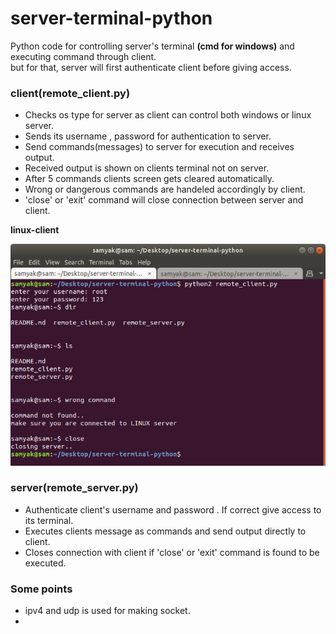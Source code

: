 # server-terminal-python

Python code for controlling server's terminal **(cmd for windows)** and executing command through client.  
but for that, server will first authenticate client before giving access.  

### **client**(remote_client.py)

* Checks os type for server as client can control both windows or linux server.  
* Sends its username , password for authentication to server.  
* Send commands(messages) to server for execution and receives output.  
* Received output is shown on clients terminal not on server.  
* After 5 commands clients screen gets cleared automatically.  
* Wrong or dangerous commands are handeled accordingly by client.  
* 'close' or 'exit' command will close connection between server and client.  

**linux-client**  

![linux terminal](linuxterm.png)  

### **server**(remote_server.py)

* Authenticate client's username and password . If correct give access to its terminal.  
* Executes clients message as commands and send output directly to client.  
* Closes connection with client if 'close' or 'exit' command is found to be executed.  

### Some points  
* ipv4 and udp is used for making socket.  
* 
